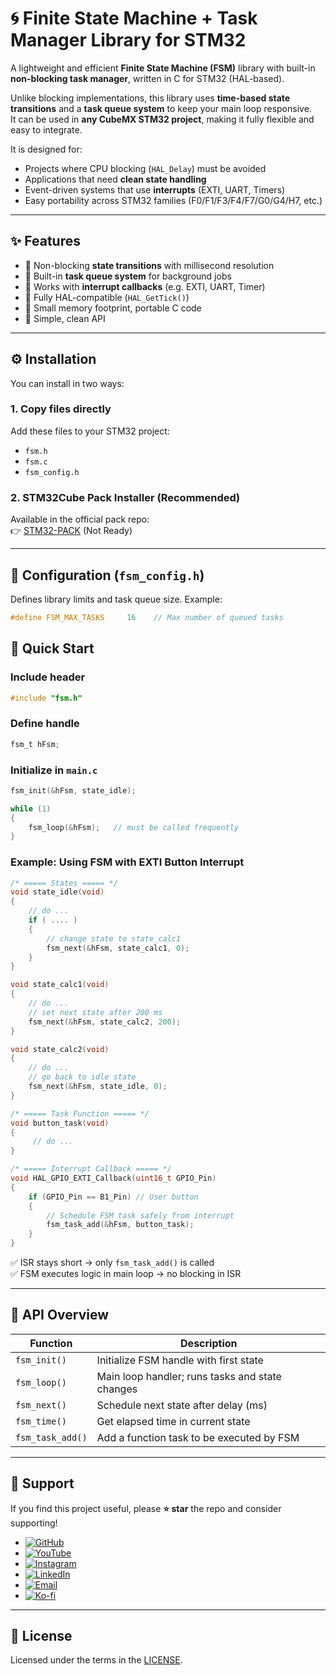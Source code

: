 # 🌀 Finite State Machine + Task Manager Library for STM32  

A lightweight and efficient **Finite State Machine (FSM)** library with built-in **non-blocking task manager**, written in C for STM32 (HAL-based).  

Unlike blocking implementations, this library uses **time-based state transitions** and a **task queue system** to keep your main loop responsive.  
It can be used in **any CubeMX STM32 project**, making it fully flexible and easy to integrate.  

It is designed for:  

- Projects where CPU blocking (`HAL_Delay`) must be avoided  
- Applications that need **clean state handling**  
- Event-driven systems that use **interrupts** (EXTI, UART, Timers)  
- Easy portability across STM32 families (F0/F1/F3/F4/F7/G0/G4/H7, etc.)  

---

## ✨ Features  

- 🔹 Non-blocking **state transitions** with millisecond resolution  
- 🔹 Built-in **task queue system** for background jobs  
- 🔹 Works with **interrupt callbacks** (e.g. EXTI, UART, Timer)  
- 🔹 Fully HAL-compatible (`HAL_GetTick()`)  
- 🔹 Small memory footprint, portable C code  
- 🔹 Simple, clean API  

---

## ⚙️ Installation  

You can install in two ways:  

### 1. Copy files directly  
Add these files to your STM32 project:  
- `fsm.h`  
- `fsm.c`  
- `fsm_config.h`  

### 2. STM32Cube Pack Installer (Recommended)  
Available in the official pack repo:  
👉 [STM32-PACK](https://github.com/nimaltd/STM32-PACK)  (Not Ready)  

---

## 🔧 Configuration (`fsm_config.h`)  

Defines library limits and task queue size. Example:  

```c
#define FSM_MAX_TASKS     16    // Max number of queued tasks
```  

## 🚀 Quick Start  

### Include header  
```c
#include "fsm.h"
```  

### Define handle  
```c
fsm_t hFsm;
```  

### Initialize in `main.c`  
```c
fsm_init(&hFsm, state_idle);

while (1)
{
    fsm_loop(&hFsm);   // must be called frequently
}
```  

### Example: Using FSM with EXTI Button Interrupt  

```c
/* ===== States ===== */
void state_idle(void)
{
    // do ...
    if ( .... )
    {
        // change state to state_calc1
        fsm_next(&hFsm, state_calc1, 0);
    }
}

void state_calc1(void)
{
    // do ...
    // set next state after 200 ms
    fsm_next(&hFsm, state_calc2, 200);
}

void state_calc2(void)
{
    // do ...
    // go back to idle state
    fsm_next(&hFsm, state_idle, 0);
}

/* ===== Task Function ===== */
void button_task(void)
{
     // do ...
}

/* ===== Interrupt Callback ===== */
void HAL_GPIO_EXTI_Callback(uint16_t GPIO_Pin)
{
    if (GPIO_Pin == B1_Pin) // User button
    {
        // Schedule FSM task safely from interrupt
        fsm_task_add(&hFsm, button_task);
    }
}
```

✅ ISR stays short → only `fsm_task_add()` is called  
✅ FSM executes logic in main loop → no blocking in ISR  

---

## 🧰 API Overview  

| Function | Description |
|----------|-------------|
| `fsm_init()` | Initialize FSM handle with first state |
| `fsm_loop()` | Main loop handler; runs tasks and state changes |
| `fsm_next()` | Schedule next state after delay (ms) |
| `fsm_time()` | Get elapsed time in current state |
| `fsm_task_add()` | Add a function task to be executed by FSM |

---

## 💖 Support  

If you find this project useful, please **⭐ star** the repo and consider supporting!  

- [![GitHub](https://img.shields.io/badge/GitHub-Follow-black?style=for-the-badge&logo=github)](https://github.com/NimaLTD)  
- [![YouTube](https://img.shields.io/badge/YouTube-Subscribe-red?style=for-the-badge&logo=youtube)](https://youtube.com/@nimaltd)
- [![Instagram](https://img.shields.io/badge/Instagram-Follow-blue?style=for-the-badge&logo=instagram)](https://instagram.com/github.nimaltd)
- [![LinkedIn](https://img.shields.io/badge/LinkedIn-Connect-blue?style=for-the-badge&logo=linkedin)](https://linkedin.com/in/nimaltd)
- [![Email](https://img.shields.io/badge/Email-Contact-red?style=for-the-badge&logo=gmail)](mailto:nima.askari@gmail.com)
- [![Ko-fi](https://img.shields.io/badge/Ko--fi-Support-orange?style=for-the-badge&logo=ko-fi)](https://ko-fi.com/nimaltd)

---

## 📜 License  

Licensed under the terms in the [LICENSE](./LICENSE.TXT).  
